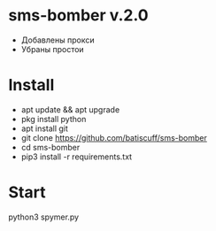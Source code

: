# sms-bomber v.2.0
- Добавлены прокси
- Убраны простои
# Install
- apt update && apt upgrade
- pkg install python
- apt install git
- git clone https://github.com/batiscuff/sms-bomber
- cd sms-bomber
- pip3 install -r requirements.txt

# Start
python3 spymer.py
